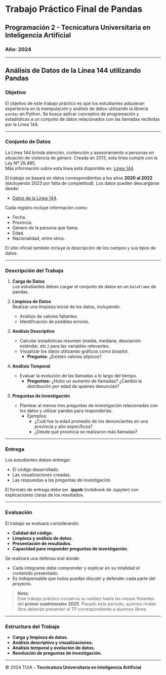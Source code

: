 # Trabajo Práctico Final de Pandas

## Programación 2 - Tecnicatura Universitaria en Inteligencia Artificial  
### Año: 2024

---

## Análisis de Datos de la Línea 144 utilizando Pandas

### Objetivo
El objetivo de este trabajo práctico es que los estudiantes adquieran experiencia en la manipulación y análisis de datos utilizando la librería `pandas` en Python. Se busca aplicar conceptos de programación y estadísticas a un conjunto de datos relacionados con las llamadas recibidas por la Línea 144.

---

### Conjunto de Datos
La Línea 144 brinda atención, contención y asesoramiento a personas en situación de violencia de género. Creada en 2013, esta línea cumple con la Ley Nº 26.485.  
Más información sobre esta línea está disponible en: [Línea 144](https://www.argentina.gob.ar/capital-humano/generos/linea-144).  

El trabajo se basará en datos correspondientes a los años **2020 al 2022** (excluyendo 2023 por falta de completitud). Los datos pueden descargarse desde:  
- [Datos de la Línea 144](https://www.datos.gob.ar/dataset/generos-base-datos-linea-144).

Cada registro incluye información como:
- Fecha.
- Provincia.
- Género de la persona que llama.
- Edad.
- Nacionalidad, entre otros.

El sitio oficial también incluye la descripción de los campos y sus tipos de datos.

---

### Descripción del Trabajo

1. **Carga de Datos**  
   Los estudiantes deben cargar el conjunto de datos en un `DataFrame` de pandas.

2. **Limpieza de Datos**  
   Realizar una limpieza inicial de los datos, incluyendo:
   - Análisis de valores faltantes.
   - Identificación de posibles errores.

3. **Análisis Descriptivo**  
   - Calcular estadísticas resumen (media, mediana, desviación estándar, etc.) para las variables relevantes.
   - Visualizar los datos utilizando gráficos como *boxplot*.  
     - **Pregunta:** ¿Existen valores atípicos?

4. **Análisis Temporal**  
   - Evaluar la evolución de las llamadas a lo largo del tiempo.  
     - **Preguntas:** ¿Hubo un aumento de llamadas? ¿Cambió la distribución por edad de quienes denuncian?

5. **Preguntas de Investigación**  
   - Plantear al menos tres preguntas de investigación relacionadas con los datos y utilizar pandas para responderlas.  
     - Ejemplos:
       - ¿Cuál fue la edad promedio de los denunciantes en una provincia y año específicos?
       - ¿Desde qué provincia se realizaron más llamadas?

---

### Entrega
Los estudiantes deben entregar:
- El código desarrollado.
- Las visualizaciones creadas.
- Las respuestas a las preguntas de investigación.  

El formato de entrega debe ser **.ipynb** (notebook de Jupyter) con explicaciones claras de los resultados.

---

### Evaluación
El trabajo se evaluará considerando:
- **Calidad del código.**
- **Limpieza y análisis de datos.**
- **Presentación de resultados.**
- **Capacidad para responder preguntas de investigación.**

Se realizará una defensa oral donde:
- Cada integrante debe comprender y explicar en su totalidad el contenido presentado.
- Es indispensable que todos puedan discutir y defender cada parte del proyecto.

> **Nota:**  
> Este trabajo práctico conserva su validez hasta las mesas flotantes del **primer cuatrimestre 2025**. Pasado este período, quienes rindan libre deberán presentar el TP correspondiente a alumnos libres.

---

### Estructura del Trabajo
- **Carga y limpieza de datos.**
- **Análisis descriptivo y visualizaciones.**
- **Análisis temporal y evolución de datos.**
- **Resolución de preguntas de investigación.**

---

© 2024 TUIA - **Tecnicatura Universitaria en Inteligencia Artificial**
